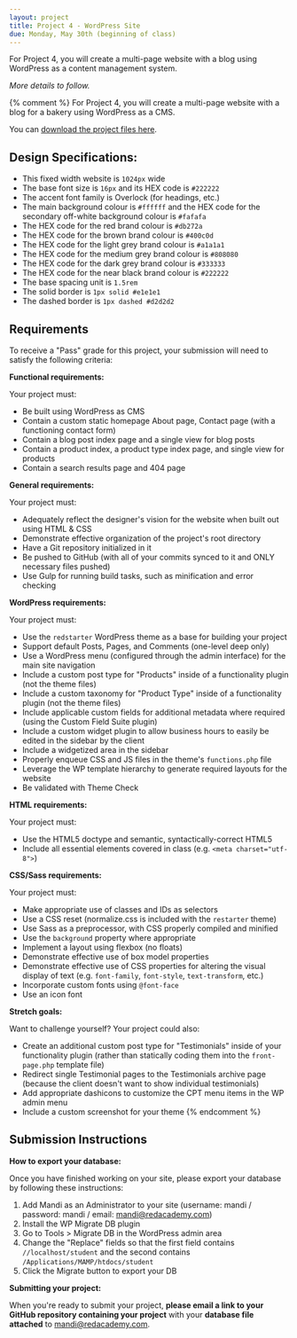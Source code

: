```yaml
---
layout: project
title: Project 4 - WordPress Site
due: Monday, May 30th (beginning of class)
---
```


For Project 4, you will create a multi-page website with a blog using WordPress as a content management system.

*More details to follow.*

{% comment %}
For Project 4, you will create a multi-page website with a blog for a bakery using WordPress as a CMS.

You can [download the project files here](https://s3-us-west-2.amazonaws.com/red-wdp/project-files/project-05.zip).

## Design Specifications:

- This fixed width website is `1024px` wide
- The base font size is `16px` and its HEX code is `#222222`
- The accent font family is Overlock (for headings, etc.)
- The main background colour is `#ffffff` and the HEX code for the secondary off-white background colour is `#fafafa`
- The HEX code for the red brand colour is `#db272a`
- The HEX code for the brown brand colour is `#400c0d`
- The HEX code for the light grey brand colour is `#a1a1a1`
- The HEX code for the medium grey brand colour is `#808080`
- The HEX code for the dark grey brand colour is `#333333`
- The HEX code for the near black brand colour is `#222222`
- The base spacing unit is `1.5rem`
- The solid border is `1px solid #e1e1e1`
- The dashed border is `1px dashed #d2d2d2`

## Requirements

To receive a "Pass" grade for this project, your submission will need to satisfy the following criteria:

**Functional requirements:**

Your project must:

- Be built using WordPress as CMS
- Contain a custom static homepage About page, Contact page (with a functioning contact form)
- Contain a blog post index page and a single view for blog posts
- Contain a product index, a product type index page, and single view for products
- Contain a search results page and 404 page

**General requirements:**

Your project must:

- Adequately reflect the designer's vision for the website when built out using HTML & CSS
- Demonstrate effective organization of the project's root directory
- Have a Git repository initialized in it
- Be pushed to GitHub (with all of your commits synced to it and ONLY necessary files pushed)
- Use Gulp for running build tasks, such as minification and error checking

**WordPress requirements:**

Your project must:

- Use the `redstarter` WordPress theme as a base for building your project
- Support default Posts, Pages, and Comments (one-level deep only)
- Use a WordPress menu (configured through the admin interface) for the main site navigation
- Include a custom post type for "Products" inside of a functionality plugin (not the theme files)
- Include a custom taxonomy for "Product Type" inside of a functionality plugin (not the theme files)
- Include applicable custom fields for additional metadata where required (using the Custom Field Suite plugin)
- Include a custom widget plugin to allow business hours to easily be edited in the sidebar by the client
- Include a widgetized area in the sidebar
- Properly enqueue CSS and JS files in the theme's `functions.php` file
- Leverage the WP template hierarchy to generate required layouts for the website
- Be validated with Theme Check

**HTML requirements:**

Your project must:

- Use the HTML5 doctype and semantic, syntactically-correct HTML5
- Include all essential elements covered in class (e.g. `<meta charset="utf-8">`)

**CSS/Sass requirements:**

Your project must:

- Make appropriate use of classes and IDs as selectors
- Use a CSS reset (normalize.css is included with the `restarter` theme)
- Use Sass as a preprocessor, with CSS properly compiled and minified
- Use the `background` property where appropriate
- Implement a layout using flexbox (no floats)
- Demonstrate effective use of box model properties
- Demonstrate effective use of CSS properties for altering the visual display of text (e.g. `font-family`, `font-style`, `text-transform`, etc.)
- Incorporate custom fonts using `@font-face`
- Use an icon font

**Stretch goals:**

Want to challenge yourself? Your project could also:

- Create an additional custom post type for "Testimonials" inside of your functionality plugin (rather than statically coding them into the `front-page.php` template file)
- Redirect single Testimonial pages to the Testimonials archive page (because the client doesn't want to show individual testimonials)
- Add appropriate dashicons to customize the CPT menu items in the WP admin menu
- Include a custom screenshot for your theme
{% endcomment %} 

## Submission Instructions

**How to export your database:**

Once you have finished working on your site, please export your database by following these instructions:

1. Add Mandi as an Administrator to your site (username: mandi / password: mandi / email: mandi@redacademy.com)
2. Install the WP Migrate DB plugin
3. Go to Tools > Migrate DB in the WordPress admin area
4. Change the "Replace" fields so that the first field contains `//localhost/student` and the second contains `/Applications/MAMP/htdocs/student`
5. Click the Migrate button to export your DB

**Submitting your project:**

When you're ready to submit your project, **please email a link to your GitHub repository containing your project** with your **database file attached** to [mandi@redacademy.com](mailto:mandi@redacademy.com).
